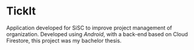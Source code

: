 # TickIt
Application developed for SiSC to improve project management of organization. 
Developed using *Android*, with a back-end based on Cloud Firestore, this project was my bachelor thesis.
